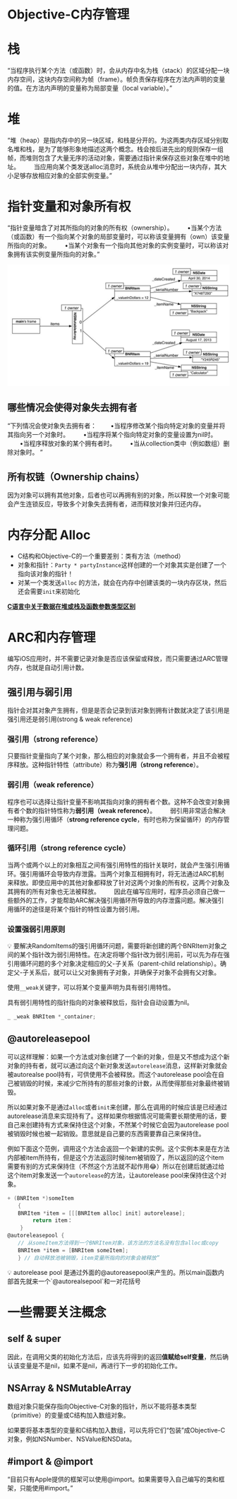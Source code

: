 # Objective-C内存管理

# 栈

“当程序执行某个方法（或函数）时，会从内存中名为栈（stack）的区域分配一块内存空间，这块内存空间称为帧（frame）。帧负责保存程序在方法内声明的变量的值。在方法内声明的变量称为局部变量（local variable）。”

# 堆

“堆（heap）是指内存中的另一块区域，和栈是分开的。为这两类内存区域分别取名堆和栈，是为了能够形象地描述这两个概念。栈会按后进先出的规则保存一组帧，而堆则包含了大量无序的活动对象，需要通过指针来保存这些对象在堆中的地址。
　　当应用向某个类发送alloc消息时，系统会从堆中分配出一块内存，其大小足够存放相应对象的全部实例变量。”

# 指针变量和对象所有权

“指针变量暗含了对其所指向的对象的所有权（ownership）。
　　•当某个方法（或函数）有一个指向某个对象的局部变量时，可以称该变量拥有（own）该变量所指向的对象。
　　•当某个对象有一个指向其他对象的实例变量时，可以称该对象拥有该实例变量所指向的对象。”

![Untitled](Objective-C%E5%86%85%E5%AD%98%E7%AE%A1%E7%90%86%2005e67b9b4b894deaa5c0821c73f37e62/Untitled.png)

## 哪些情况会使得对象失去拥有者

“下列情况会使对象失去拥有者：
　　•当程序修改某个指向特定对象的变量并将其指向另一个对象时。
　　•当程序将某个指向特定对象的变量设置为nil时。
　　•当程序释放对象的某个拥有者时。
　　•当从collection类中（例如数组）删除对象时。
”

## 所有权链（Ownership chains）

因为对象可以拥有其他对象，后者也可以再拥有别的对象，所以释放一个对象可能会产生连锁反应，导致多个对象失去拥有者，进而释放对象并归还内存。

# 内存分配 Alloc

- C结构和Objective-C的一个重要差别：类有方法（method）
- 对象和指针：`Party * partyInstance`这样创建的一个对象其实是创建了一个指向该对象的指针！
- 对某一个类发送`alloc` 的方法，就会在内存中创建该类的一块内存区块，然后还会需要`init`来初始化

[****C语言中关于数据在堆或栈及函数参数类型区别****](C%E8%AF%AD%E8%A8%80%E4%B8%AD%E5%85%B3%E4%BA%8E%E6%95%B0%E6%8D%AE%E5%9C%A8%E5%A0%86%E6%88%96%E6%A0%88%E5%8F%8A%E5%87%BD%E6%95%B0%E5%8F%82%E6%95%B0%E7%B1%BB%E5%9E%8B%E5%8C%BA%E5%88%AB%205743b2d407ce43f0a28e1bb7c653a682.md)

# ARC和内存管理

编写iOS应用时，并不需要记录对象是否应该保留或释放，而只需要通过ARC管理内存，也就是自动引用计数。

## 强引用与弱引用

指针会对其对象产生拥有，但是是否会记录到该对象到拥有计数就决定了该引用是强引用还是弱引用(strong & weak reference)

### **强引用（strong reference**）

只要指针变量指向了某个对象，那么相应的对象就会多一个拥有者，并且不会被程序释放。这种指针特性（attribute）称为**强引用（strong reference**）。

### **弱引用（weak reference）**

程序也可以选择让指针变量不影响其指向对象的拥有者个数。这种不会改变对象拥有者个数的指针特性称为**弱引用（weak reference）**。
　　弱引用非常适合解决一种称为强引用循环（**strong reference cycle**，有时也称为保留循环）的内存管理问题。

### 循环引用（**strong reference cycle）**

当两个或两个以上的对象相互之间有强引用特性的指针关联时，就会产生强引用循环。强引用循环会导致内存泄露。当两个对象互相拥有时，将无法通过ARC机制来释放。即使应用中的其他对象都释放了针对这两个对象的所有权，这两个对象及其拥有的所有对象也无法被释放。
　　因此在编写应用时，程序员必须自己做一些额外的工作，才能帮助ARC解决强引用循环所导致的内存泄露问题。解决强引用循环的途径是将某个指针的特性设置为弱引用。

### 设置强弱引用原则

<aside>
💡 要解决RandomItems的强引用循环问题，需要将新创建的两个BNRItem对象之间的某个指针改为弱引用特性。在决定将哪个指针改为弱引用前，可以先为存在强引用循环问题的多个对象决定相应的父-子关系（parent-child relationship）。确定父-子关系后，就可以让父对象拥有子对象，并确保子对象不会拥有父对象。

</aside>

使用`__weak`关键字，可以将某个变量声明为具有弱引用特性。

具有弱引用特性的指针指向的对象被释放后，指针会自动设置为nil。

```objectivec
_ _weak BNRItem *_container;
```

## @autoreleasepool

可以这样理解：如果一个方法或对象创建了一个新的对象，但是又不想成为这个新对象的持有者，就可以通过向这个新对象发送`autorelease`消息，这样新对象就会被autorealse pool持有，可供使用不会被释放。而这个autorelease pool会在自己被销毁的时候，来减少它所持有的那些对象的计数，从而使得那些对象最终被销毁。

所以如果对象不是通过`alloc`或者`init`来创建，那么在调用的时候应该是已经通过autorelease消息来实现持有了。这样如果你根据情况可能需要长期使用的话，要自己来创建持有方式来保持住这个对象，不然某个时候它会因为autorelease pool被销毁时候也被一起销毁。意思就是自己要的东西需要靠自己来保持住。

例如下面这个范例，调用这个方法会返回一个新建的实例。这个实例本来是在方法内部被item所持有，但是这个方法返回时候item被销毁了，所以返回的这个item需要有别的方式来保持住（不然这个方法就不起作用😂）所以在创建后就通过给这个item对象发送一个`autorelease`的方法，让autorelease pool来保持住这个对象。 

```objectivec
+ (BNRItem *)someItem
　　{
　　BNRItem *item = [[[BNRItem alloc] init] autorelease];
		return item：
	}
@autoreleasepool {
　　// 从someItem方法得到一个BNRItem对象，该方法的方法名没有包含alloc或copy
　　BNRItem *item = [BNRItem someItem];
　　} // 自动释放池被销毁，item变量所指向的对象会被释放”
```

<aside>
💡 autorelease pool 是通过外面的@autoreasepool来产生的。所以main函数内部首先就来一个`@autorealsepool`和一对花括号

</aside>

# 一些需要关注概念

## self & super

因此，在调用父类的初始化方法后，应该先将得到的返回**值赋给self变量**，然后确认该变量是不是nil，如果不是nil，再进行下一步的初始化工作。

## NSArray & NSMutableArray

数组对象只能保存指向Objective-C对象的指针，所以不能将基本类型（primitive）的变量或C结构加入数组对象。

如果要将基本类型的变量和C结构加入数组，可以先将它们“包装”成Objective-C对象，例如NSNumber、NSValue和NSData。

## #import &  @import

“目前只有Apple提供的框架可以使用@import。如果需要导入自己编写的类和框架，只能使用#import。”